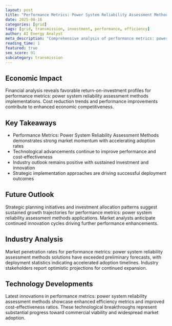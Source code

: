 ```yaml
---
layout: post
title: "Performance Metrics: Power System Reliability Assessment Methods"
date: 2025-08-16
categories: [grid]
tags: [grid, transmission, investment, performance, efficiency]
author: AI Energy Analyst
meta_description: "Comprehensive analysis of performance metrics: power system reliability assessment methods covering market trends, technology developments, and industry outlook. Discover key insights and future projections."
reading_time: 1
featured: true
seo_score: 91
subcategory: transmission
---
```


## Economic Impact

Financial analysis reveals favorable return-on-investment profiles for performance metrics: power system reliability assessment methods implementations. Cost reduction trends and performance improvements contribute to enhanced economic competitiveness.

## Key Takeaways

- Performance Metrics: Power System Reliability Assessment Methods demonstrates strong market momentum with accelerating adoption rates
- Technological advancements continue to improve performance and cost-effectiveness
- Industry outlook remains positive with sustained investment and innovation
- Strategic implementation approaches are driving successful deployment outcomes

## Future Outlook

Strategic planning initiatives and investment allocation patterns suggest sustained growth trajectories for performance metrics: power system reliability assessment methods applications. Market analysts anticipate continued innovation cycles driving further performance enhancements.

## Industry Analysis

Market penetration rates for performance metrics: power system reliability assessment methods solutions have exceeded preliminary forecasts, with deployment statistics indicating accelerated adoption timelines. Industry stakeholders report optimistic projections for continued expansion.

## Technology Developments

Latest innovations in performance metrics: power system reliability assessment methods showcase enhanced efficiency metrics and improved cost-effectiveness ratios. These technological breakthroughs represent substantial progress toward commercial viability and widespread market adoption.

